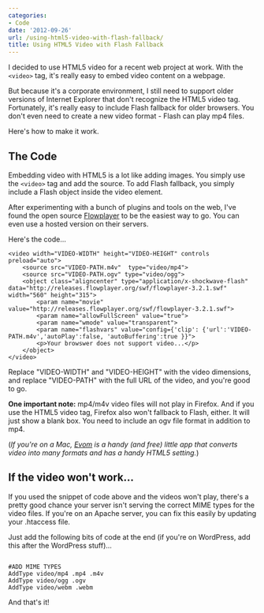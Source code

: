 ```yaml
---
categories:
- Code
date: '2012-09-26'
url: /using-html5-video-with-flash-fallback/
title: Using HTML5 Video with Flash Fallback
---
```


I decided to use HTML5 video for a recent web project at work. With the <code class="language-markup">&lt;video&gt;</code> tag, it's really easy to embed video content on a webpage.

But because it's a corporate environment, I still need to support older versions of Internet Explorer that don't recognize the HTML5 video tag. Fortunately, it's really easy to include Flash fallback for older browsers. You don't even need to create a new video format - Flash can play mp4 files.

Here's how to make it work.
<!--more-->
<h2>The Code</h2>

Embedding video with HTML5 is a lot like adding images. You simply use the <code class="language-markup">&lt;video&gt;</code> tag and add the source. To add Flash fallback, you simply include a Flash object inside the video element.

After experimenting with a bunch of plugins and tools on the web, I've found the open source <a href="http://flowplayer.org/">Flowplayer</a> to be the easiest way to go. You can even use a hosted version on their servers.

Here's the code...

<pre><code class="language-markup">&lt;video width="VIDEO-WIDTH" height="VIDEO-HEIGHT" controls preload="auto"&gt;
	&lt;source src="VIDEO-PATH.m4v"  type="video/mp4"&gt;
	&lt;source src="VIDEO-PATH.ogv" type="video/ogg"&gt;
	&lt;object class="aligncenter" type="application/x-shockwave-flash" data="http://releases.flowplayer.org/swf/flowplayer-3.2.1.swf" width="560" height="315"&gt;
		&lt;param name="movie" value="http://releases.flowplayer.org/swf/flowplayer-3.2.1.swf"&gt;
		&lt;param name="allowFullScreen" value="true"&gt;
		&lt;param name="wmode" value="transparent"&gt;
		&lt;param name="flashvars" value="config={'clip': {'url':'VIDEO-PATH.m4v','autoPlay':false, 'autoBuffering':true }}"&gt;
		&lt;p&gt;Your browswer does not support video...&lt;/p&gt;
	&lt;/object&gt;
&lt;/video&gt;
</code></pre>

Replace "VIDEO-WIDTH" and "VIDEO-HEIGHT" with the video dimensions, and replace "VIDEO-PATH" with the full URL of the video, and you're good to go.

<strong>One important note:</strong> mp4/m4v video files will not play in Firefox. And if you use the HTML5 video tag, Firefox also won't fallback to Flash, either. It will just show a blank box. You need to include an ogv file format in addition to mp4.

(<em>If you're on a Mac, <a href="http://thelittleappfactory.com/evom/">Evom</a> is a handy (and free) little app that converts video into many formats and has a handy HTML5 setting.</em>)

<h2>If the video won't work...</h2>

If you used the snippet of code above and the videos won't play, there's a pretty good chance your server isn't serving the correct MIME types for the video files. If you're on an Apache server, you can fix this easily by updating your .htaccess file.

Just add the following bits of code at the end (if you're on WordPress, add this after the WordPress stuff)...

<pre><code class="language-htaccess">
#ADD MIME TYPES
AddType video/mp4 .mp4 .m4v
AddType video/ogg .ogv
AddType video/webm .webm
</code></pre>

And that's it!